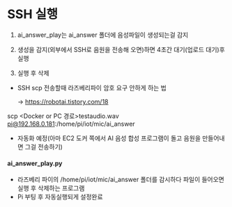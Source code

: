# SSH 실행

1.  ai_answer_play는 ai_answer 폴더에 음성파일이 생성되는걸 감지

2. 생성을 감지(외부에서 SSH로 음원을 전송해 오면)하면 4초간 대기(업로드 대기)후 실행

3. 실행 후 삭제



* SSH scp 전송할때 라즈베리파이 암호 요구 안하게 하는 법

  -> https://robotai.tistory.com/18

  

scp <Docker or PC 경로>testaudio.wav pi@192.168.0.181:/home/pi/iot/mic/ai_answer

* 자동화 예정(아마 EC2 도커 쪽에서 AI 음성 합성 프로그램이 돌고 음원을 만들어내면 그걸 전송하기)



#### ai_answer_play.py

* 라즈베리 파이의 /home/pi/iot/mic/ai_answer 폴더를 감시하다 파일이 들어오면 실행 후 삭제하는 프로그램
* Pi 부팅 후 자동실행되게 설정완료

